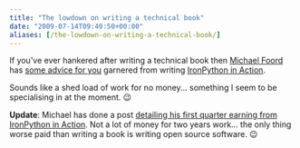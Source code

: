 ```yaml
---
title: "The lowdown on writing a technical book"
date: "2009-07-14T09:40:50+00:00"
aliases: [/the-lowdown-on-writing-a-technical-book/]
---
```


If you've ever hankered after writing a technical book then [Michael Foord](http://www.voidspace.org.uk/) has [some advice for you](http://www.voidspace.org.uk/python/articles/technical-writing.shtml) garnered from writing [IronPython in Action](http://www.ironpythoninaction.com/).

Sounds like a shed load of work for no money... something I seem to be specialising in at the moment. :wink:

**Update**: Michael has done a post [detailing his first quarter earning from IronPython in Action](http://www.voidspace.org.uk/python/weblog/arch_d7_2009_07_18.shtml#e1111). Not a lot of money for two years work... the only thing worse paid than writing a book is writing open source software. :wink:
